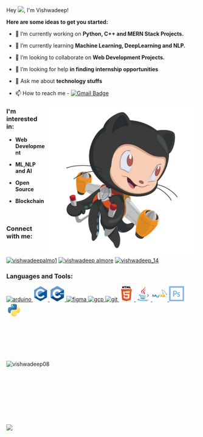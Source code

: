 Hey <img src="https://github.com/TheDudeThatCode/TheDudeThatCode/blob/master/Assets/Hi.gif" width="29">, I'm Vishwadeep!
<br>

**Here are some ideas to get you started:**

- 🔭 I’m currently working on **Python, C++ and MERN Stack Projects.**

- 🧠  I’m currently learning **Machine Learning, DeepLearning and NLP.**

- 👯 I’m looking to collaborate on **Web Development Projects.**

- 🤝 I’m looking for help **in finding internship opportunities**

- 💬 Ask me about **technology stuffs**

- 📫 How to reach me - [![Gmail Badge](https://img.shields.io/badge/-vishwadeep.almore@gmail.com-db4437?style=flat-square&logo=Gmail&logoColor=white&link=mailto:vishwadeep.almore@gmail.com)](mailto:vishwadeep.almore@gmail.com)

<img align="right" alt="PNG" src="https://github.com/karnatisrinivas/karnatisrinivas/blob/main/cat.png" width="400" height="400" />



<h3 align="left">I'm interested in:</h3>
<p align="left">
 
 - **Web Development**
 
 - **ML,NLP and AI**
 
 - **Open Source**
 
 - **Blockchain**
 
 <br>
<h3 align="left">Connect with me:</h3>
<p align="left">
 
<a href="https://twitter.com/vishwadeepalmo1" target="blank"><img align="center" src="https://raw.githubusercontent.com/rahuldkjain/github-profile-readme-generator/master/src/images/icons/Social/twitter.svg" alt="vishwadeepalmo1" height="30" width="40" /></a>
<a href="https://linkedin.com/in/vishwadeep almore" target="blank"><img align="center" src="https://raw.githubusercontent.com/rahuldkjain/github-profile-readme-generator/master/src/images/icons/Social/linked-in-alt.svg" alt="vishwadeep almore" height="30" width="40" /></a>
<a href="https://instagram.com/vishwadeep_14" target="blank"><img align="center" src="https://raw.githubusercontent.com/rahuldkjain/github-profile-readme-generator/master/src/images/icons/Social/instagram.svg" alt="vishwadeep_14" height="30" width="40" /></a>
</p>

<h3 align="left">Languages and Tools:</h3>
<p align="left"> <a href="https://www.arduino.cc/" target="_blank" rel="noreferrer"> <img src="https://cdn.worldvectorlogo.com/logos/arduino-1.svg" alt="arduino" width="40" height="40"/> </a> <a href="https://www.cprogramming.com/" target="_blank" rel="noreferrer"> <img src="https://raw.githubusercontent.com/devicons/devicon/master/icons/c/c-original.svg" alt="c" width="40" height="40"/> </a> <a href="https://www.w3schools.com/cpp/" target="_blank" rel="noreferrer"> <img src="https://raw.githubusercontent.com/devicons/devicon/master/icons/cplusplus/cplusplus-original.svg" alt="cplusplus" width="40" height="40"/> </a> <a href="https://www.figma.com/" target="_blank" rel="noreferrer"> <img src="https://www.vectorlogo.zone/logos/figma/figma-icon.svg" alt="figma" width="40" height="40"/> </a> <a href="https://cloud.google.com" target="_blank" rel="noreferrer"> <img src="https://www.vectorlogo.zone/logos/google_cloud/google_cloud-icon.svg" alt="gcp" width="40" height="40"/> </a> <a href="https://git-scm.com/" target="_blank" rel="noreferrer"> <img src="https://www.vectorlogo.zone/logos/git-scm/git-scm-icon.svg" alt="git" width="40" height="40"/> </a> <a href="https://www.w3.org/html/" target="_blank" rel="noreferrer"> <img src="https://raw.githubusercontent.com/devicons/devicon/master/icons/html5/html5-original-wordmark.svg" alt="html5" width="40" height="40"/> </a> <a href="https://www.java.com" target="_blank" rel="noreferrer"> <img src="https://raw.githubusercontent.com/devicons/devicon/master/icons/java/java-original.svg" alt="java" width="40" height="40"/> </a> <a href="https://www.mysql.com/" target="_blank" rel="noreferrer"> <img src="https://raw.githubusercontent.com/devicons/devicon/master/icons/mysql/mysql-original-wordmark.svg" alt="mysql" width="40" height="40"/> </a> <a href="https://www.photoshop.com/en" target="_blank" rel="noreferrer"> <img src="https://raw.githubusercontent.com/devicons/devicon/master/icons/photoshop/photoshop-line.svg" alt="photoshop" width="40" height="40"/> </a> <a href="https://www.python.org" target="_blank" rel="noreferrer"> <img src="https://raw.githubusercontent.com/devicons/devicon/master/icons/python/python-original.svg" alt="python" width="40" height="40"/> </a> </p>

<br></br>

<br></br><p>&nbsp;<img align="left" src="https://github-readme-stats.vercel.app/api?username=vishwadeep08&show_icons=true&locale=en" alt="vishwadeep08" /></p>

<br></br>
<br></br>
<br></br>
<br></br>
<img src="https://activity-graph.herokuapp.com/graph?username=vishwadeep08&bg_color=58A6FF&color=000000&line=FFFFFF&point=27346F">


